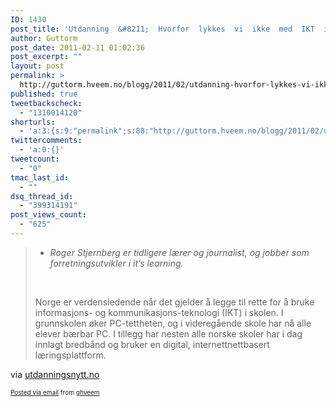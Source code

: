 ```yaml
---
ID: 1430
post_title: 'Utdanning  &#8211;  Hvorfor  lykkes  vi  ikke  med  IKT  i  skolen?'
author: Guttorm
post_date: 2011-02-11 01:02:36
post_excerpt: ""
layout: post
permalink: >
  http://guttorm.hveem.no/blogg/2011/02/utdanning-hvorfor-lykkes-vi-ikke-med-ikt-i-skolen/
published: true
tweetbackscheck:
  - "1310014120"
shorturls:
  - 'a:3:{s:9:"permalink";s:88:"http://guttorm.hveem.no/blogg/2011/02/utdanning-hvorfor-lykkes-vi-ikke-med-ikt-i-skolen/";s:7:"tinyurl";s:26:"http://tinyurl.com/6j7vo5m";s:4:"isgd";s:19:"http://is.gd/9Z4XW3";}'
twittercomments:
  - 'a:0:{}'
tweetcount:
  - "0"
tmac_last_id:
  - ""
dsq_thread_id:
  - "399314191"
post_views_count:
  - "625"
---
```

<div class='posterous_autopost'><div class="posterous_bookmarklet_entry"> <blockquote class="posterous_long_quote"><ul><li><em>Roger Stjernberg er tidligere lærer og journalist, og&nbsp;jobber som forretningsutvikler i it’s learning.</em></li></ul>  <p>&nbsp;</p>  <p>Norge er verdensledende når det gjelder å legge til rette for å bruke informasjons- og kommunikasjons-teknologi (IKT) i skolen. I grunnskolen øker PC-tettheten, og i videregående skole har nå alle elever bærbar PC. I tillegg har nesten alle norske skoler har i dag innlagt bredbånd og bruker en digital, internettnettbasert læringsplattform.</p></blockquote>    <div class="posterous_quote_citation">via <a href="http://utdanningsnytt.no/templates/udf20____26357.aspx">utdanningsnytt.no</a></div> <p></p></div>      <p style="font-size: 10px;">  <a href="http://posterous.com">Posted via email</a>   from <a href="http://ghveem.posterous.com/utdanning-hvorfor-lykkes-vi-ikke-med-ikt-i-sk">ghveem</a>  </p>  </div>